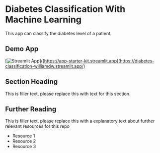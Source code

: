 # Diabetes Classification With Machine Learning
This app can classify the diabetes level of a patient.

## Demo App

[![Streamlit App](https://static.streamlit.io/badges/streamlit_badge_black_white.svg)]([https://app-starter-kit.streamlit.app](https://diabetes-classification-williamdw.streamlit.app/)

## Section Heading

This is filler text, please replace this with text for this section.

## Further Reading

This is filler text, please replace this with a explanatory text about further relevant resources for this repo
- Resource 1
- Resource 2
- Resource 3
